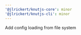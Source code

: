 ```yaml
---
'@jlrickert/knutjs-core': minor
'@jlrickert/knutjs-cli': minor
---
```


Add config loading from file system
